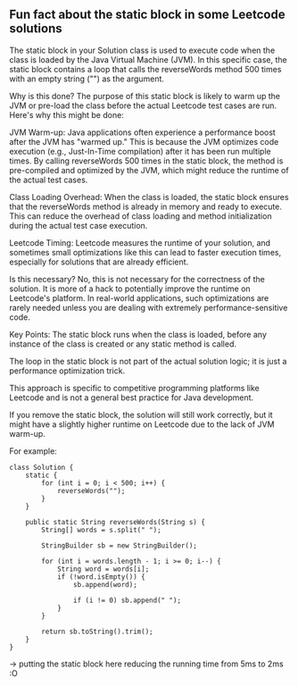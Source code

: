 ## Fun fact about the static block in some Leetcode solutions

The static block in your Solution class is used to execute code when the class is loaded by the Java Virtual Machine (JVM). In this specific case, the static block contains a loop that calls the reverseWords method 500 times with an empty string ("") as the argument.

Why is this done?
The purpose of this static block is likely to warm up the JVM or pre-load the class before the actual Leetcode test cases are run. Here's why this might be done:

JVM Warm-up: Java applications often experience a performance boost after the JVM has "warmed up." This is because the JVM optimizes code execution (e.g., Just-In-Time compilation) after it has been run multiple times. By calling reverseWords 500 times in the static block, the method is pre-compiled and optimized by the JVM, which might reduce the runtime of the actual test cases.

Class Loading Overhead: When the class is loaded, the static block ensures that the reverseWords method is already in memory and ready to execute. This can reduce the overhead of class loading and method initialization during the actual test case execution.

Leetcode Timing: Leetcode measures the runtime of your solution, and sometimes small optimizations like this can lead to faster execution times, especially for solutions that are already efficient.

Is this necessary?
No, this is not necessary for the correctness of the solution. It is more of a hack to potentially improve the runtime on Leetcode's platform. In real-world applications, such optimizations are rarely needed unless you are dealing with extremely performance-sensitive code.

Key Points:
The static block runs when the class is loaded, before any instance of the class is created or any static method is called.

The loop in the static block is not part of the actual solution logic; it is just a performance optimization trick.

This approach is specific to competitive programming platforms like Leetcode and is not a general best practice for Java development.

If you remove the static block, the solution will still work correctly, but it might have a slightly higher runtime on Leetcode due to the lack of JVM warm-up.

For example:
```
class Solution {
    static {
        for (int i = 0; i < 500; i++) {
            reverseWords("");
        }
    }

    public static String reverseWords(String s) {
        String[] words = s.split(" ");
        
        StringBuilder sb = new StringBuilder();

        for (int i = words.length - 1; i >= 0; i--) {
            String word = words[i];
            if (!word.isEmpty()) {
                sb.append(word);

                if (i != 0) sb.append(" ");
            }
        }

        return sb.toString().trim();
    }
}
```

-> putting the static block here reducing the running time from 5ms to 2ms :O